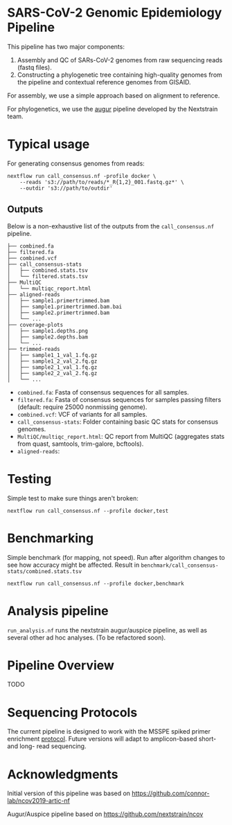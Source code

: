 # SARS-CoV-2 Genomic Epidemiology Pipeline

This pipeline has two major components:

1. Assembly and QC of SARs-CoV-2 genomes from raw sequencing reads (fastq files).
2. Constructing a phylogenetic tree containing high-quality genomes from the pipeline and contextual reference genomes from GISAID.

For assembly, we use a simple approach based on alignment to reference.

For phylogenetics, we use the [augur](https://nextstrain.org/docs/bioinformatics/introduction-to-augur) pipeline developed by the Nextstrain team.

# Typical usage

For generating consensus genomes from reads:

```{sh}
nextflow run call_consensus.nf -profile docker \
    --reads 's3://path/to/reads/*_R{1,2}_001.fastq.gz*' \
    --outdir 's3://path/to/outdir'
```

## Outputs

Below is a non-exhaustive list of the outputs from the `call_consensus.nf` pipeline.

```
├── combined.fa
├── filtered.fa
├── combined.vcf
├── call_consensus-stats
│   ├── combined.stats.tsv
│   └── filtered.stats.tsv
├── MultiQC
│   └── multiqc_report.html
├── aligned-reads
│   ├── sample1.primertrimmed.bam
│   ├── sample1.primertrimmed.bam.bai
│   ├── sample2.primertrimmed.bam
│   └── ...
├── coverage-plots
│   ├── sample1.depths.png
│   ├── sample2.depths.bam
│   └── ...
├── trimmed-reads
│   ├── sample1_1_val_1.fq.gz
│   ├── sample1_2_val_2.fq.gz
│   ├── sample2_1_val_1.fq.gz
│   ├── sample2_2_val_2.fq.gz
│   └── ...
```

- `combined.fa`: Fasta of consensus sequences for all samples.
- `filtered.fa`: Fasta of consensus sequences for samples passing
  filters (default: require 25000 nonmissing genome).
- `combined.vcf`: VCF of variants for all samples.
- `call_consensus-stats`: Folder containing basic QC stats for consensus genomes.
- `MultiQC/multiqc_report.html`: QC report from MultiQC (aggregates stats from quast,
  samtools, trim-galore, bcftools).
- `aligned-reads`:

# Testing

Simple test to make sure things aren't broken:

```{sh}
nextflow run call_consensus.nf --profile docker,test
```

# Benchmarking

Simple benchmark (for mapping, not speed). Run after algorithm changes to see how accuracy might be affected. Result in `benchmark/call_consensus-stats/combined.stats.tsv`

```{sh}
nextflow run call_consensus.nf --profile docker,benchmark
```

# Analysis pipeline

`run_analysis.nf` runs the nextstrain augur/auspice pipeline, as well as several other ad hoc analyses. (To be refactored soon).

# Pipeline Overview

TODO

# Sequencing Protocols

The current pipeline is designed to work with the MSSPE spiked primer enrichment [protocol](https://www.protocols.io/private/32717E8D59E211EABDB40242AC110003?step=4). Future versions will adapt to amplicon-based short- and long- read sequencing.

# Acknowledgments

Initial version of this pipeline was based on
https://github.com/connor-lab/ncov2019-artic-nf

Augur/Auspice pipeline based on
https://github.com/nextstrain/ncov
